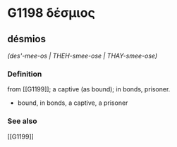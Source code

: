 # G1198 δέσμιος

## désmios

_(des'-mee-os | THEH-smee-ose | THAY-smee-ose)_

### Definition

from [[G1199]]; a captive (as bound); in bonds, prisoner.

- bound, in bonds, a captive, a prisoner

### See also

[[G1199]]

